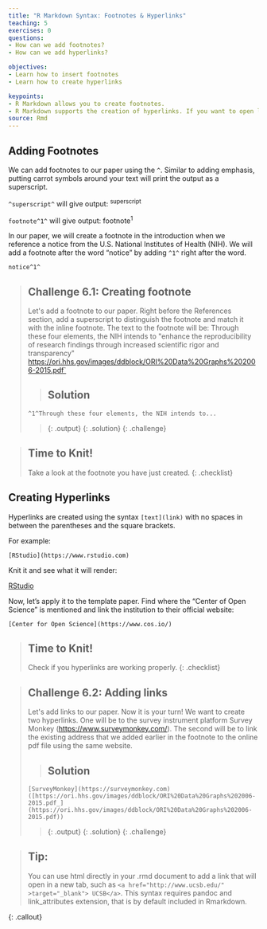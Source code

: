 ```yaml
---
title: "R Markdown Syntax: Footnotes & Hyperlinks"
teaching: 5
exercises: 0
questions:
- How can we add footnotes?
- How can we add hyperlinks?

objectives:
- Learn how to insert footnotes
- Learn how to create hyperlinks

keypoints:
- R Markdown allows you to create footnotes.
- R Markdown supports the creation of hyperlinks. If you want to open links on new tabs you will have to use html.
source: Rmd
---
```



## Adding Footnotes

We can add footnotes to our paper using the `^`. Similar to adding emphasis, putting carrot symbols around your text will print the output as a superscript. 

`^superscript^` will give output: <sup>superscript<sup>

`footnote^1^` will give output: footnote<sup>1<sup>

In our paper, we will create a footnote in the introduction when we reference a notice from the U.S. National Institutes of Health (NIH). We will add a footnote after the word “notice” by adding `^1^` right after the word. 

`notice^1^`

> ## Challenge 6.1: Creating footnote 
>
> Let's add a footnote to our paper. Right before the References section, add a superscript to distinguish the footnote and match it with the inline footnote. The text to the footnote will be:
>Through these four elements, the NIH intends to "enhance the reproducibility of research findings through increased scientific rigor and transparency" https://ori.hhs.gov/images/ddblock/ORI%20Data%20Graphs%202006-2015.pdf`
>
>> ## Solution
> ``^1^Through these four elements, the NIH intends to...``
>> {: .output}
> {: .solution}
{: .challenge}


> ## Time to Knit!
> Take a look at the footnote you have just created.
{: .checklist}

## Creating Hyperlinks

Hyperlinks are created using the syntax `[text](link)` with no spaces in between the parentheses and the square brackets.

For example:

`[RStudio](https://www.rstudio.com)`

Knit it and see what it will render:


[RStudio](https://www.rstudio.com)

Now, let’s apply it to the template paper. Find where the “Center of Open Science” is mentioned and link the institution to their official website:

`[Center for Open Science](https://www.cos.io/)` 

> ## Time to Knit!
> Check if you hyperlinks are working properly. 
{: .checklist}

> ## Challenge 6.2: Adding links 
>
> Let's add links to our paper. Now it is your turn! We want to create two hyperlinks. One will be to the survey instrument platform Survey Monkey (https://www.surveymonkey.com/). The second will be to link the existing address that we added earlier in the footnote to the online pdf file using the same website. 
>> ## Solution
> ``[SurveyMonkey](https://surveymonkey.com)``
> ``([https://ori.hhs.gov/images/ddblock/ORI%20Data%20Graphs%202006-2015.pdf_](https://ori.hhs.gov/images/ddblock/ORI%20Data%20Graphs%202006-2015.pdf))``
>> {: .output}
> {: .solution}
{: .challenge}


> ## Tip: 
>You can use html directly in your .rmd document to add a link that will open in a new tab, such as `<a href="http://www.ucsb.edu/" >target="_blank"> UCSB</a>`. This syntax requires pandoc and link_attributes extension, that is by default included in Rmarkdown.
>
{: .callout}
